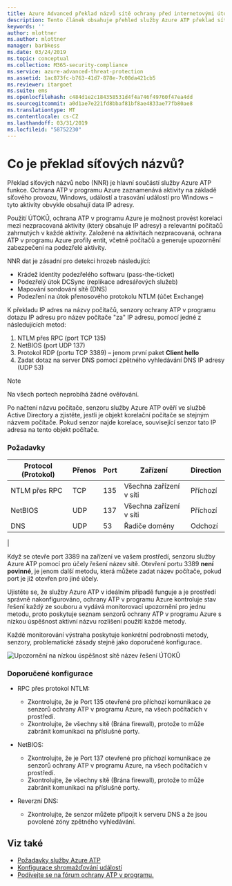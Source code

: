 ```yaml
---
title: Azure Advanced překlad názvů sítě ochrany před internetovými útoky | Dokumentace Microsoftu
description: Tento článek obsahuje přehled služby Azure ATP překlad síťových názvů pokročilé funkce a používá.
keywords: ''
author: mlottner
ms.author: mlottner
manager: barbkess
ms.date: 03/24/2019
ms.topic: conceptual
ms.collection: M365-security-compliance
ms.service: azure-advanced-threat-protection
ms.assetid: 1ac873fc-b763-41d7-878e-7c08da421cb5
ms.reviewer: itargoet
ms.suite: ems
ms.openlocfilehash: c484d1e2c184358531d4f4a746f49760f47ea4dd
ms.sourcegitcommit: a0d1ae7e221fd8bbaf81bf8ae4833ae77fb80ae8
ms.translationtype: MT
ms.contentlocale: cs-CZ
ms.lasthandoff: 03/31/2019
ms.locfileid: "58752230"
---
```

# <a name="what-is-network-name-resolution"></a>Co je překlad síťových názvů?

Překlad síťových názvů nebo (NNR) je hlavní součástí služby Azure ATP funkce. Ochrana ATP v programu Azure zaznamenává aktivity na základě síťového provozu, Windows, událostí a trasování událostí pro Windows – tyto aktivity obvykle obsahují data IP adresy.  

Použití ÚTOKŮ, ochrana ATP v programu Azure je možnost provést korelaci mezi nezpracovaná aktivity (který obsahuje IP adresy) a relevantní počítačů zahrnutých v každé aktivity. Založené na aktivitách nezpracovaná, ochrana ATP v programu Azure profily entit, včetně počítačů a generuje upozornění zabezpečení na podezřelé aktivity.

NNR dat je zásadní pro detekci hrozeb následující:

- Krádež identity podezřelého softwaru (pass-the-ticket)
- Podezřelý útok DCSync (replikace adresářových služeb)
- Mapování sondování sítě (DNS)
- Podezření na útok přenosového protokolu NTLM (účet Exchange)

K překladu IP adres na názvy počítačů, senzory ochrany ATP v programu dotazu IP adresu pro název počítače "za" IP adresu, pomocí jedné z následujících metod:

1. NTLM přes RPC (port TCP 135)
2. NetBIOS (port UDP 137)
3. Protokol RDP (portu TCP 3389) – jenom první paket **Client hello**
4. Zadat dotaz na server DNS pomocí zpětného vyhledávání DNS IP adresy (UDP 53)

> [!NOTE]
>Na všech portech neprobíhá žádné ověřování.

Po načtení názvu počítače, senzoru služby Azure ATP ověří ve službě Active Directory a zjistěte, jestli je objekt korelační počítače se stejným názvem počítače. Pokud senzor najde korelace, související senzor tato IP adresa na tento objekt počítače.

### <a name="prerequisites"></a>Požadavky
|Protocol (Protokol)|  Přenos|  Port|   Zařízení| Direction|
|--------|--------|------|-------|------|
|NTLM přes RPC| TCP |135|   Všechna zařízení v síti| Příchozí|
|NetBIOS|   UDP|    137|    Všechna zařízení v síti| Příchozí|
|DNS|   UDP|    53| Řadiče domény| Odchozí|
|

Když se otevře port 3389 na zařízení ve vašem prostředí, senzoru služby Azure ATP pomocí pro účely řešení název sítě.
Otevření portu 3389 **není povinné**, je jenom další metodu, která můžete zadat název počítače, pokud port je již otevřen pro jiné účely.

Ujistěte se, že služby Azure ATP v ideálním případě funguje a je prostředí správně nakonfigurováno, ochrany ATP v programu Azure kontroluje stav řešení každý ze souboru a vydává monitorovací upozornění pro jednu metodu, proto poskytuje seznam senzorů ochrany ATP v programu Azure s nízkou úspěšnost aktivní názvu rozlišení použití každé metody.

Každé monitorování výstraha poskytuje konkrétní podrobnosti metody, senzory, problematické zásady stejně jako doporučené konfigurace.

![Upozornění na nízkou úspěšnost sítě název řešení ÚTOKŮ](media/atp-health-alert-audit-policy.png)


### <a name="configuration-recommendations"></a>Doporučené konfigurace

- RPC přes protokol NTLM:
    - Zkontrolujte, že je Port 135 otevřené pro příchozí komunikace ze senzorů ochrany ATP v programu Azure, na všech počítačích v prostředí.
    - Zkontrolujte, že všechny sítě (Brána firewall), protože to může zabránit komunikaci na příslušné porty.

- NetBIOS:
    - Zkontrolujte, že je Port 137 otevřené pro příchozí komunikace ze senzorů ochrany ATP v programu Azure, na všech počítačích v prostředí.
    - Zkontrolujte, že všechny sítě (Brána firewall), protože to může zabránit komunikaci na příslušné porty.
- Reverzní DNS:
    - Zkontrolujte, že senzor můžete připojit k serveru DNS a že jsou povolené zóny zpětného vyhledávání.


## <a name="see-also"></a>Viz také
- [Požadavky služby Azure ATP](atp-prerequisites.md)
- [Konfigurace shromažďování událostí](configure-event-collection.md)
- [Podívejte se na fórum ochrany ATP v programu.](https://aka.ms/azureatpcommunity)

